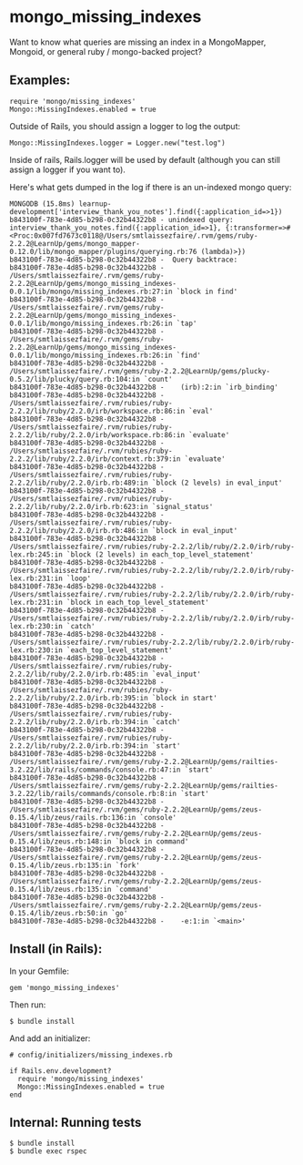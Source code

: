 
# mongo_missing_indexes

Want to know what queries are missing an index in a MongoMapper, Mongoid, or general ruby / mongo-backed project?

## Examples:

    require 'mongo/missing_indexes'
    Mongo::MissingIndexes.enabled = true

Outside of Rails, you should assign a logger to log the output:

    Mongo::MissingIndexes.logger = Logger.new("test.log")

Inside of rails, Rails.logger will be used by default (although you can still assign a logger if you want to).

Here's what gets dumped in the log if there is an un-indexed mongo query:

    MONGODB (15.8ms) learnup-development['interview_thank_you_notes'].find({:application_id=>1})
    b843100f-783e-4d85-b298-0c32b44322b8 - unindexed query: interview_thank_you_notes.find({:application_id=>1}, {:transformer=>#<Proc:0x007fd7673c0118@/Users/smtlaissezfaire/.rvm/gems/ruby-2.2.2@LearnUp/gems/mongo_mapper-0.12.0/lib/mongo_mapper/plugins/querying.rb:76 (lambda)>})
    b843100f-783e-4d85-b298-0c32b44322b8 -  Query backtrace:
    b843100f-783e-4d85-b298-0c32b44322b8 -    /Users/smtlaissezfaire/.rvm/gems/ruby-2.2.2@LearnUp/gems/mongo_missing_indexes-0.0.1/lib/mongo/missing_indexes.rb:27:in `block in find'
    b843100f-783e-4d85-b298-0c32b44322b8 -    /Users/smtlaissezfaire/.rvm/gems/ruby-2.2.2@LearnUp/gems/mongo_missing_indexes-0.0.1/lib/mongo/missing_indexes.rb:26:in `tap'
    b843100f-783e-4d85-b298-0c32b44322b8 -    /Users/smtlaissezfaire/.rvm/gems/ruby-2.2.2@LearnUp/gems/mongo_missing_indexes-0.0.1/lib/mongo/missing_indexes.rb:26:in `find'
    b843100f-783e-4d85-b298-0c32b44322b8 -    /Users/smtlaissezfaire/.rvm/gems/ruby-2.2.2@LearnUp/gems/plucky-0.5.2/lib/plucky/query.rb:104:in `count'
    b843100f-783e-4d85-b298-0c32b44322b8 -    (irb):2:in `irb_binding'
    b843100f-783e-4d85-b298-0c32b44322b8 -    /Users/smtlaissezfaire/.rvm/rubies/ruby-2.2.2/lib/ruby/2.2.0/irb/workspace.rb:86:in `eval'
    b843100f-783e-4d85-b298-0c32b44322b8 -    /Users/smtlaissezfaire/.rvm/rubies/ruby-2.2.2/lib/ruby/2.2.0/irb/workspace.rb:86:in `evaluate'
    b843100f-783e-4d85-b298-0c32b44322b8 -    /Users/smtlaissezfaire/.rvm/rubies/ruby-2.2.2/lib/ruby/2.2.0/irb/context.rb:379:in `evaluate'
    b843100f-783e-4d85-b298-0c32b44322b8 -    /Users/smtlaissezfaire/.rvm/rubies/ruby-2.2.2/lib/ruby/2.2.0/irb.rb:489:in `block (2 levels) in eval_input'
    b843100f-783e-4d85-b298-0c32b44322b8 -    /Users/smtlaissezfaire/.rvm/rubies/ruby-2.2.2/lib/ruby/2.2.0/irb.rb:623:in `signal_status'
    b843100f-783e-4d85-b298-0c32b44322b8 -    /Users/smtlaissezfaire/.rvm/rubies/ruby-2.2.2/lib/ruby/2.2.0/irb.rb:486:in `block in eval_input'
    b843100f-783e-4d85-b298-0c32b44322b8 -    /Users/smtlaissezfaire/.rvm/rubies/ruby-2.2.2/lib/ruby/2.2.0/irb/ruby-lex.rb:245:in `block (2 levels) in each_top_level_statement'
    b843100f-783e-4d85-b298-0c32b44322b8 -    /Users/smtlaissezfaire/.rvm/rubies/ruby-2.2.2/lib/ruby/2.2.0/irb/ruby-lex.rb:231:in `loop'
    b843100f-783e-4d85-b298-0c32b44322b8 -    /Users/smtlaissezfaire/.rvm/rubies/ruby-2.2.2/lib/ruby/2.2.0/irb/ruby-lex.rb:231:in `block in each_top_level_statement'
    b843100f-783e-4d85-b298-0c32b44322b8 -    /Users/smtlaissezfaire/.rvm/rubies/ruby-2.2.2/lib/ruby/2.2.0/irb/ruby-lex.rb:230:in `catch'
    b843100f-783e-4d85-b298-0c32b44322b8 -    /Users/smtlaissezfaire/.rvm/rubies/ruby-2.2.2/lib/ruby/2.2.0/irb/ruby-lex.rb:230:in `each_top_level_statement'
    b843100f-783e-4d85-b298-0c32b44322b8 -    /Users/smtlaissezfaire/.rvm/rubies/ruby-2.2.2/lib/ruby/2.2.0/irb.rb:485:in `eval_input'
    b843100f-783e-4d85-b298-0c32b44322b8 -    /Users/smtlaissezfaire/.rvm/rubies/ruby-2.2.2/lib/ruby/2.2.0/irb.rb:395:in `block in start'
    b843100f-783e-4d85-b298-0c32b44322b8 -    /Users/smtlaissezfaire/.rvm/rubies/ruby-2.2.2/lib/ruby/2.2.0/irb.rb:394:in `catch'
    b843100f-783e-4d85-b298-0c32b44322b8 -    /Users/smtlaissezfaire/.rvm/rubies/ruby-2.2.2/lib/ruby/2.2.0/irb.rb:394:in `start'
    b843100f-783e-4d85-b298-0c32b44322b8 -    /Users/smtlaissezfaire/.rvm/gems/ruby-2.2.2@LearnUp/gems/railties-3.2.22/lib/rails/commands/console.rb:47:in `start'
    b843100f-783e-4d85-b298-0c32b44322b8 -    /Users/smtlaissezfaire/.rvm/gems/ruby-2.2.2@LearnUp/gems/railties-3.2.22/lib/rails/commands/console.rb:8:in `start'
    b843100f-783e-4d85-b298-0c32b44322b8 -    /Users/smtlaissezfaire/.rvm/gems/ruby-2.2.2@LearnUp/gems/zeus-0.15.4/lib/zeus/rails.rb:136:in `console'
    b843100f-783e-4d85-b298-0c32b44322b8 -    /Users/smtlaissezfaire/.rvm/gems/ruby-2.2.2@LearnUp/gems/zeus-0.15.4/lib/zeus.rb:148:in `block in command'
    b843100f-783e-4d85-b298-0c32b44322b8 -    /Users/smtlaissezfaire/.rvm/gems/ruby-2.2.2@LearnUp/gems/zeus-0.15.4/lib/zeus.rb:135:in `fork'
    b843100f-783e-4d85-b298-0c32b44322b8 -    /Users/smtlaissezfaire/.rvm/gems/ruby-2.2.2@LearnUp/gems/zeus-0.15.4/lib/zeus.rb:135:in `command'
    b843100f-783e-4d85-b298-0c32b44322b8 -    /Users/smtlaissezfaire/.rvm/gems/ruby-2.2.2@LearnUp/gems/zeus-0.15.4/lib/zeus.rb:50:in `go'
    b843100f-783e-4d85-b298-0c32b44322b8 -    -e:1:in `<main>'

## Install (in Rails):

In your Gemfile:

    gem 'mongo_missing_indexes'

Then run:

    $ bundle install

And add an initializer:

    # config/initializers/missing_indexes.rb

    if Rails.env.development?
      require 'mongo/missing_indexes'
      Mongo::MissingIndexes.enabled = true
    end

## Internal: Running tests

    $ bundle install
    $ bundle exec rspec

